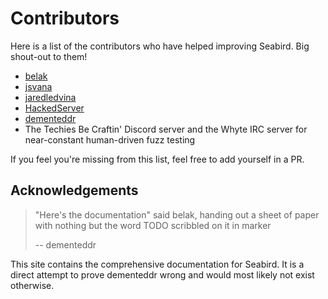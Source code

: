# Contributors

Here is a list of the contributors who have helped improving Seabird. Big shout-out to them!

- [belak](https://github.com/belak)
- [jsvana](https://github.com/jsvana)
- [jaredledvina](https://github.com/jaredledvina)
- [HackedServer](https://github.com/HackedServer)
- [dementeddr](https://github.com/dementeddr)
- The Techies Be Craftin' Discord server and the Whyte IRC server for near-constant human-driven fuzz testing

If you feel you're missing from this list, feel free to add yourself in a PR.

## Acknowledgements

> "Here's the documentation" said belak, handing out a sheet of paper with
> nothing but the word TODO scribbled on it in marker
>
> -- dementeddr

This site contains the comprehensive documentation for Seabird. It is a direct
attempt to prove dementeddr wrong and would most likely not exist otherwise.
